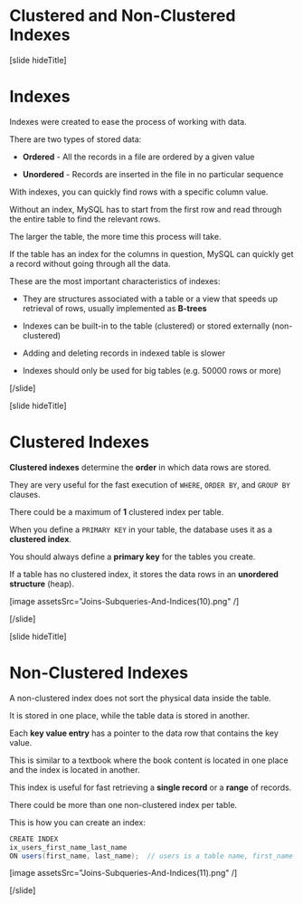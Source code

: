 # Clustered and Non-Clustered Indexes

[slide hideTitle]

# Indexes

Indexes were created to ease the process of working with data.

There are two types of stored data:

- **Ordered** - All the records in a file are ordered by a given value

- **Unordered** - Records are inserted in the file in no particular sequence

With indexes, you can quickly find rows with a specific column value.

Without an index, MySQL has to start from the first row and read through the entire table to find the relevant rows.

The larger the table, the more time this process will take. 

If the table has an index for the columns in question, MySQL can quickly get a record without going through all the data.

These are the most important characteristics of indexes:

- They are structures associated with a table or а view that speeds up retrieval of rows, usually implemented as **B-trees**
  
- Indexes can be built-in to the table (clustered) or stored externally (non-clustered)

- Adding and deleting records in indexed table is slower

- Indexes should only be used for big tables (e.g. 50000 rows or more)

[/slide]

[slide hideTitle]

# Clustered Indexes

**Clustered indexes** determine the **order** in which data rows are stored.

They are very useful for the fast execution of `WHERE`, `ORDER BY`, and `GROUP BY` clauses.

There could be a maximum of **1** clustered index per table.

When you define a `PRIMARY KEY` in your table, the database uses it as a **clustered index**.

You should always define a **primary key** for the tables you create.

If a table has no clustered index, it stores the data rows in an **unordered structure** (heap).

[image assetsSrc="Joins-Subqueries-And-Indices(10).png" /]

[/slide]

[slide hideTitle]

# Non-Clustered Indexes

A non-clustered index does not sort the physical data inside the table.

It is stored in one place, while the table data is stored in another.

Each **key value entry** has a pointer to the data row that contains the key value.

This is similar to a textbook where the book content is located in one place and the index is located in another.

This index is useful for fast retrieving a **single record** or a **range** of records.

There could be more than one non-clustered index per table.

This is how you can create an index:

```Java
CREATE INDEX
ix_users_first_name_last_name
ON users(first_name, last_name);  // users is a table name, first_name and last_name are column names
```

[image assetsSrc="Joins-Subqueries-And-Indices(11).png" /]

[/slide]

